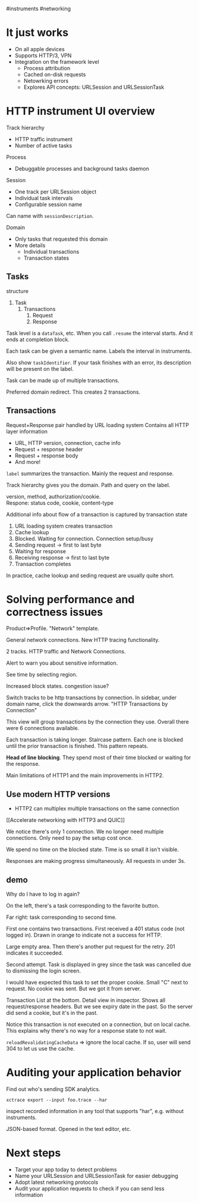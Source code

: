#instruments #networking

# It just works
* On all apple devices
* Supports HTTP/3, VPN
* Integration on the framework level
	* Process attribution
	* Cached on-disk requests
	* Netowrking errors
	* Explores API concepts: URLSession and URLSessionTask

# HTTP instrument UI overview
Track hierarchy
* HTTP traffic instrument
* Number of active tasks

Process
* Debuggable processes and background tasks daemon

Session
* One track per URLSession object
* Individual task intervals
* Configurable session name

Can name with `sessionDescription`.

Domain
* Only tasks that requested this domain
* More details
	* Individual transactions
	* Transaction states

## Tasks
structure

1.  Task
	1.  Transactions
		1.  Request
		2.  Response

Task level is a `dataTask`, etc.  When you call `.resume` the interval starts.  And it ends at completion block.

Each task can be given a semantic name.  Labels the interval in instruments.

Also show `taskIdentifier`.  If your task finishes with an error, its description will be present on the label.

Task can be made up of multiple transactions.

Preferred domain redirect.  This creates 2 transactions.

## Transactions
Request+Response pair handled by URL loading system
Contains all HTTP layer information
* URL, HTTP version, connection, cache info
* Request + response header
* Request + response body
* And more!


`label` summarizes the transaction.  Mainly the request and response. 

Track hierarchy gives you the domain.  Path and query on the label.

version, method, authorization/cookie.  
Respone: status code, cookie, content-type

Additional info about flow of a transaction is captured by transaction state

1.  URL loading system creates transaction
2.  Cache lookup
3.  Blocked.  Waiting for connection.  Connection setup/busy
4.  Sending request -> first to last byte
5.  Waiting for response
6.  Receiving response -> first to last byte
7.  Transaction completes

In practice, cache lookup and seding request are usually quite short.

# Solving performance and correctness issues
Product=>Profile.
"Network" template.

General network connections.  New HTTP tracing functionality.  

2 tracks.  HTTP traffic and Network Connections.

Alert to warn you about sensitive information.  

See time by selecting region.

Increased block states.  congestion issue?

Switch tracks to be http transactions by connection.  In sidebar, under domain name, click the downwards arrow.  "HTTP Transactions by Connection"

This view will group transactions by the connection they use.  Overall there were 6 connections available.  

Each transaction is taking longer.  Staircase pattern.  Each one is blocked until the prior transaction is finished.  This pattern repeats.

**Head of line blocking**.  They spend most of their time blocked or waiting for the response.  

Main limitations of HTTP1 and the main improvements in HTTP2.  

## Use modern HTTP versions
* HTTP2 can multiplex multiple transactions on the same connection

[[Accelerate networking with HTTP3 and QUIC]]

We notice there's only 1 connection.  We no longer need multiple connections.  Only need to pay the setup cost once.

We spend no time on the blocked state.  Time is so small it isn't visible.

Responses are making progress simultaneously.  All requests in under 3s.

## demo
Why do I have to log in again?  

On the left, there's a task corresponding to the favorite button.  

Far right: task corresponding to second time.

First one contains two transactions.  First received a 401 status code (not logged in).  Drawn in orange to indicate not a success for HTTP.

Large empty area.  Then there's another put request for the retry.  201 indicates it succeeded.

Second attempt.  Task is displayed in grey since the task was cancelled due to dismissing the login screen.  

I would have expected this task to set the proper cookie.  Small "C" next to request.  No cookie was sent.  But we got it from server.

Transaction List at the bottom.  Detail view in inspector.  Shows all request/response headers.  But we see expiry date in the past.  So the server did send a cookie, but it's in the past.

Notice this transaction is not executed on a connection, but on local cache.  This explains why there's no way for a response state to not wait.

`reloadRevalidatingCacheData` => ignore the local cache.  If so, user will send 304 to let us use the cache.


# Auditing your application behavior
Find out who's sending SDK analytics.

`xctrace export --input foo.trace --har`

inspect recorded information in any tool that supports "har", e.g. without instruments.

JSON-based format.  Opened in the text editor, etc.

# Next steps
* Target your app today to detect problems
* Name your URLSession and URLSessionTask for easier debugging
* Adopt latest networking protocols
* Audit your application requests to check if you can send less information

